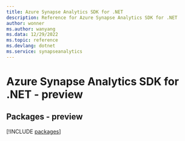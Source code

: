 ```yaml
---
title: Azure Synapse Analytics SDK for .NET
description: Reference for Azure Synapse Analytics SDK for .NET
author: wonner
ms.author: wanyang
ms.data: 12/29/2022
ms.topic: reference
ms.devlang: dotnet
ms.service: synapseanalytics
---
```

# Azure Synapse Analytics SDK for .NET - preview
## Packages - preview
[!INCLUDE [packages](synapse-analytics-index.md)]
